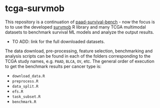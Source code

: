 # tcga-survmob

This repository is a continuation of [paad-survival-bench](https://github.com/bblodfon/paad-survival-bench) - now the focus is to to use the developed [survmob](https://github.com/bblodfon/survmob) R library and many TCGA multimodal datasets to benchmark survival ML models and analyze the output results.

- TO ADD: link for the full downloaded datasets.

The data download, pre-processing, feature selection, benchmarking and analysis scripts can be found in each of the folders corresponding to the TCGA study names, e.g. `PAAD`, `BLCA`, `OV`, etc.
The general order of execution to get the benchmark results per cancer type is:
- `download_data.R`
- `preprocess.R`
- `data_split.R`
- `efs.R`
- `task_subset.R`
- `benchmark.R`
